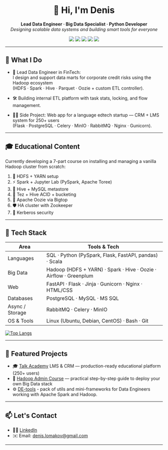 <h1 align="center">👋 Hi, I'm Denis</h1>

<p align="center">
  <b>Lead Data Engineer · Big Data Specialist · Python Developer</b><br>
  <i>Designing scalable data systems and building smart tools for everyone</i>
</p>

<p align="center">
  <img src="https://img.shields.io/badge/Python-3.8-blue?logo=python" />
  <img src="https://img.shields.io/badge/Apache_Spark-3.2-orange?logo=apache-spark" />
  <img src="https://img.shields.io/badge/Hadoop-3.3.6-yellow?logo=apache-hadoop" />
  <img src="https://img.shields.io/badge/Flask-2.3.3-lightgrey?logo=flask" />
  <img src="https://img.shields.io/badge/PostgreSQL-14-blue?logo=postgresql" />
</p>

---

## 🚀 What I Do

- 🧠 Lead Data Engineer in FinTech:  
  I design and support data marts for corporate credit risks using the Hadoop ecosystem  
  (HDFS · Spark · Hive · Parquet · Oozie + custom ETL controller).

- 🛠️ Building internal ETL platform with task stats, locking, and flow management.

- 👨‍🏫 Side Project: Web app for a language edtech startup — CRM + LMS system for 250+ users  
  (Flask · PostgreSQL · Celery · MinIO · RabbitMQ · Nginx · Gunicorn).

---

## 🎓 Educational Content

Currently developing a 7-part course on installing and managing a vanilla Hadoop cluster from scratch:

1. 🧱 HDFS + YARN setup  
2. ⚡ Spark + Jupyter Lab (PySpark, Apache Toree)  
3. 🐝 Hive + MySQL metastore  
4. 🔄 Tez + Hive ACID + bucketing  
5. 📅 Apache Oozie via Bigtop  
6. 🛡️ HA cluster with Zookeeper
7. 🔐 Kerberos security

---

## 🧰 Tech Stack

| Area             | Tools & Tech                                                                 |
|------------------|------------------------------------------------------------------------------|
| Languages    | SQL · Python (PySpark, Flask, FastAPI, pandas) · Scala                         |
| Big Data     | Hadoop (HDFS + YARN) · Spark · Hive · Oozie · Airflow · Greenplum            |
| Web          | FastAPI · Flask · Jinja · Gunicorn · Nginx · HTML/CSS                                  |
| Databases     | PostgreSQL · MySQL · MS SQL                                                  |
| Async / Storage| RabbitMQ · Celery · MinIO                                                    |
| OS & Tools   | Linux (Ubuntu, Debian, CentOS) · Bash · Git                                  |

[![Top Langs](https://github-readme-stats.vercel.app/api/top-langs/?username=dlomakov)](https://github.com/dlomakov/dlomakov)

---

## 📌 Featured Projects

- 🎓 [Talk Academy](https://github.com/dlomakov/talk_academy) LMS & CRM — production-ready educational platform (250+ users)  
- 📘 [Hadoop Admin Course](https://github.com/dlomakov/data_academy) — practical step-by-step guide to deploy your own Big Data stack
- ⚙️ [DE-tools](https://github.com/dlomakov/de_tools) - pack of utils and mini-frameworks for Data Engineers working with Apache Spark and Hadoop.

---

## 📫 Let's Contact

- 🧑‍💼 [LinkedIn](#)  
- ✉️ Email: denis.lomakov@gmail.com

---
